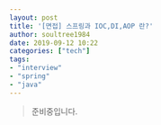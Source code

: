 ```yaml
---
layout: post
title: '[면접] 스프링과 IOC,DI,AOP 란?'
author: soultree1984
date: 2019-09-12 10:22
categories: ["tech"]
tags: 
- "interview"
- "spring"
- "java"
---
```


> 준비중입니다.